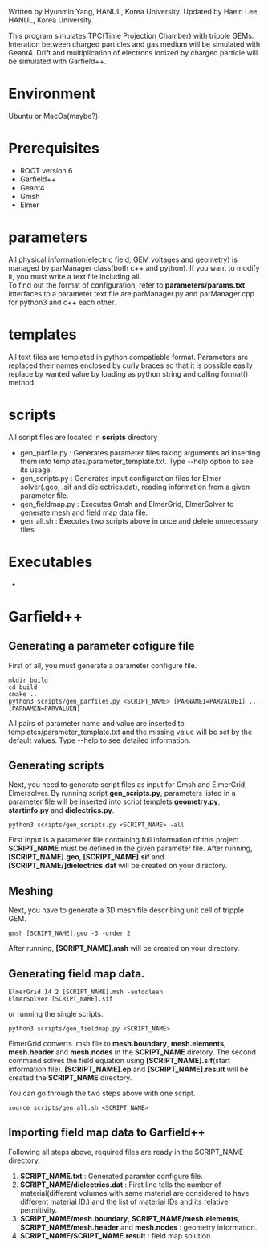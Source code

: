 Written by Hyunmin Yang, HANUL, Korea University.
Updated by Haein Lee, HANUL, Korea University.

This program simulates TPC(Time Projection Chamber) with tripple GEMs.
Interation between charged particles and gas medium will be simulated with Geant4.
Drift and multiplication of electrons ionized by charged particle will be simulated with Garfield++.

# Environment
Ubuntu or MacOs(maybe?).

# Prerequisites
- ROOT version 6  
- Garfield++  
- Geant4  
- Gmsh  
- Elmer

# parameters
All physical information(electric field, GEM voltages and geometry) is managed by parManager class(both c++ and python).
If you want to modify it, you must write a text file including all.</br>
To find out the format of configuration, refer to **parameters/params.txt**. Interfaces to a parameter text file are parManager.py and parManager.cpp for python3 and c++ each other.

# templates
All text files are templated in python compatiable format. Parameters are replaced their names enclosed by curly braces so that it is possible easily replace by wanted value by loading as python string and calling format() method. 

# scripts
All script files are located in **scripts** directory
- gen_parfile.py    :   Generates parameter files taking arguments ad inserting them into templates/parameter_template.txt. Type --help option to see its usage.
- gen_scripts.py    :   Generates input configuration files for Elmer solver(.geo, .sif and dielectrics.dat), reading information from a given parameter file.
- gen_fieldmap.py   :   Executes Gmsh and ElmerGrid, ElmerSolver to generate mesh and field map data file.
- gen_all.sh        :   Executes two scripts above in once and delete unnecessary files.

# Executables
- 

# Garfield++

## Generating a parameter cofigure file
First of all, you must generate a parameter configure file.
```
mkdir build
cd build
cmake ..
python3 scripts/gen_parfiles.py <SCRIPT_NAME> [PARNAME1=PARVALUE1] ... [PARNAMEN=PARVALUEN]
```
All pairs of parameter name and value are inserted to templates/parameter_template.txt and the missing value will be set by the default values.
Type --help to see detailed information.

## Generating scripts
Next, you need to generate script files as input for Gmsh and ElmerGrid, Elmersolver.
By running script **gen_scripts.py**, parameters listed in a parameter file will be inserted into script templets **geometry.py**, **startinfo.py** and **dielectrics.py**.
```
python3 scripts/gen_scripts.py <SCRIPT_NAME> -all
```
First input is a parameter file containing full information of this project. **SCRIPT_NAME** must be defined in the given parameter file.
After running, **[SCRIPT_NAME].geo**, **[SCRIPT_NAME].sif** and **[SCRIPT_NAME/]dielectrics.dat** will be created on your directory.
## Meshing
Next, you have to generate a 3D mesh file describing unit cell of tripple GEM.
```
gmsh [SCRIPT_NAME].geo -3 -order 2
```
After running, **[SCRIPT_NAME].msh** will be created on your directory.
## Generating field map data.
```
ElmerGrid 14 2 [SCRIPT_NAME].msh -autoclean
ElmerSolver [SCRIPT_NAME].sif
```
or running the single scripts.
```
python3 scripts/gen_fieldmap.py <SCRIPT_NAME>
```
ElmerGrid converts .msh file to **mesh.boundary**, **mesh.elements**, **mesh.header** and **mesh.nodes** in the **SCRIPT_NAME** diretory. The second command solves the field equation using **[SCRIPT_NAME].sif**(start information file).
**[SCRIPT_NAME].ep** and **[SCRIPT_NAME].result** will be created the **SCRIPT_NAME** directory.

You can go through the two steps above with one script.
```
source scripts/gen_all.sh <SCRIPT_NAME>
```
## Importing field map data to Garfield++
Following all steps above, required files are ready in the SCRIPT_NAME directory.
1. **SCRIPT_NAME.txt** : Generated paramter configure file.
2. **SCRIPT_NAME/dielectrics.dat** : First line tells the number of material(different volumes with same material are considered to have different material ID.) and the list of material IDs and its relative permitivity.
3. **SCRIPT_NAME/mesh.boundary**, **SCRIPT_NAME/mesh.elements**, **SCRIPT_NAME/mesh.header** and **mesh.nodes** : geometry information.
4. **SCRIPT_NAME/SCRIPT_NAME.result** : field map solution.